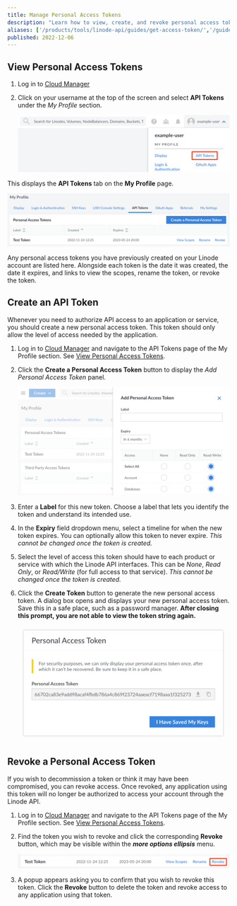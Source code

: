 ```yaml
---
title: Manage Personal Access Tokens
description: "Learn how to view, create, and revoke personal access tokens, which provide authorization to the Linode API"
aliases: ['/products/tools/linode-api/guides/get-access-token/','/guides/api-key/','/api/key/','/platform/api/api-key/','/products/tools/linode-api/guides/revoke-access-token/','/products/tools/cloud-manager/guides/cloud-api-keys/','/products/tools/api/guides/manage-api-tokens/']
published: 2022-12-06
---
```


## View Personal Access Tokens

1. Log in to [Cloud Manager](https://cloud.linode.com)

1. Click on your username at the top of the screen and select **API Tokens** under the *My Profile* section.

    ![Screenshot of the user dropdown menu with the API Tokens link selected](user-profile-dropdown-api-keys.png)

This displays the **API Tokens** tab on the **My Profile** page.

![Screenshot of personal access tokens in Cloud Manager](view-personal-access-tokens.png)

Any personal access tokens you have previously created on your Linode account are listed here. Alongside each token is the date it was created, the date it expires, and links to view the scopes, rename the token, or revoke the token.

## Create an API Token

Whenever you need to authorize API access to an application or service, you should create a new personal access token. This token should only allow the level of access needed by the application.

1. Log in to [Cloud Manager](https://cloud.linode.com) and navigate to the API Tokens page of the My Profile section. See [View Personal Access Tokens](#view-personal-access-tokens).

1. Click the **Create a Personal Access Token** button to display the *Add Personal Access Token* panel.

    ![Screenshot of the Add Personal Access Token form](create-token.png)

1. Enter a **Label** for this new token. Choose a label that lets you identify the token and understand its intended use.

1. In the **Expiry** field dropdown menu, select a timeline for when the new token expires. You can optionally allow this token to never expire. *This cannot be changed once the token is created.*

1. Select the level of access this token should have to each product or service with which the Linode API interfaces. This can be *None*, *Read Only*, or *Read/Write* (for full access to that service). *This cannot be changed once the token is created.*

1. Click the **Create Token** button to generate the new personal access token. A dialog box opens and displays your new personal access token. Save this in a safe place, such as a password manager. **After closing this prompt, you are not able to view the token string again.**

    ![Screenshot of the generated personal access token](save-token.png)

## Revoke a Personal Access Token

If you wish to decommission a token or think it may have been compromised, you can revoke access. Once revoked, any application using this token will no longer be authorized to access your account through the Linode API.

1. Log in to [Cloud Manager](https://cloud.linode.com) and navigate to the API Tokens page of the My Profile section. See [View Personal Access Tokens](#view-personal-access-tokens).

1. Find the token you wish to revoke and click the corresponding **Revoke** button, which may be visible within the ***more options ellipsis*** menu.

    ![Screenshot of the revoke token button](revoke-token.png)

1. A popup appears asking you to confirm that you wish to revoke this token. Click the **Revoke** button to delete the token and revoke access to any application using that token.